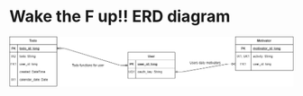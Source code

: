 # Wake the F up!! ERD diagram

[![ERD diagram](img/wake-up-erd-final.png)](pdf/wake-up-erd-final.pdf)